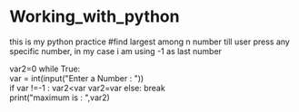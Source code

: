 # Working_with_python
this is my python practice
#find largest among n number till user press any specific number, in my case i am using -1 as last number



var2=0
while True:    
    var = int(input("Enter a Number : "))    
    if var !=-1 :
        var2<var
        var2=var
    else: break          
print("maximum is : ",var2)
